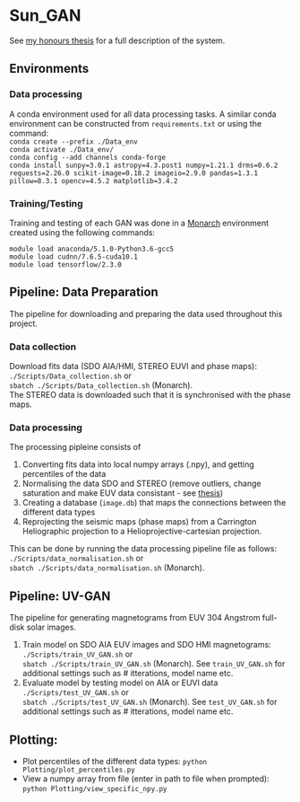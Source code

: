 # Sun_GAN
See [my honours thesis](https://github.com/chemron/honours_thesis/blob/master/thesis.pdf) for a full description of the system. 


## Environments
### Data processing
A conda environment used for all data processing tasks. A similar conda
environment can be constructed from `requirements.txt` or using the command:  
`conda create --prefix ./Data_env`  
`conda activate ./Data_env/`  
`conda config --add channels conda-forge`  
`conda install sunpy=3.0.1 astropy=4.3.post1 numpy=1.21.1 drms=0.6.2
requests=2.26.0 scikit-image=0.18.2 imageio=2.9.0 pandas=1.3.1 pillow=8.3.1
opencv=4.5.2 matplotlib=3.4.2`  


### Training/Testing
Training and testing of each GAN was done in a
[Monarch](https://docs.monarch.erc.monash.edu/) environment created using the
following commands:  

`module load anaconda/5.1.0-Python3.6-gcc5`  
`module load cudnn/7.6.5-cuda10.1`  
`module load tensorflow/2.3.0`  

## Pipeline: Data Preparation
The pipeline for downloading and preparing the data used throughout this project.
### Data collection
Download fits data (SDO AIA/HMI, STEREO EUVI and phase maps):  
  `./Scripts/Data_collection.sh` or  
  `sbatch ./Scripts/Data_collection.sh` (Monarch).  
The STEREO data is downloaded such that it is synchronised with the phase maps.

### Data processing
The processing pipleine consists of
1. Converting fits data into local numpy arrays (.npy), and getting percentiles of the
   data
2. Normalising the data SDO and STEREO (remove outliers, change saturation and
   make EUV data consistant - see
   [thesis](https://github.com/chemron/honours_thesis/blob/master/thesis.pdf))
3. Creating a database (`image.db`) that maps the connections between the different
   data types
4. Reprojecting the seismic maps (phase maps) from a Carrington Heliographic
   projection to a Helioprojective-cartesian projection.

This can be done by running the data processing pipeline file as follows:  
`./Scripts/data_normalisation.sh` or   
`sbatch ./Scripts/data_normalisation.sh` (Monarch).  

## Pipeline: UV-GAN
The pipeline for generating magnetograms from EUV 304 Angstrom full-disk solar
images.
1. Train model on SDO AIA EUV images and SDO HMI magnetograms:  
   `./Scripts/train_UV_GAN.sh` or   
   `sbatch ./Scripts/train_UV_GAN.sh` (Monarch). See `train_UV_GAN.sh` for
   additional settings such as # itterations, model name etc.
2. Evaluate model by testing model on AIA or EUVI data
   `./Scripts/test_UV_GAN.sh` or   
   `sbatch ./Scripts/test_UV_GAN.sh` (Monarch). See `test_UV_GAN.sh` for
   additional settings such as # itterations, model name etc.

## Plotting:
- Plot percentiles of the different data types: 
   `python Plotting/plot_percentiles.py`  
- View a numpy array from file (enter in path to file when prompted): 
   `python Plotting/view_specific_npy.py`  
